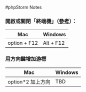 #phpStorm Notes

### 開啟或關閉「終端機」（[參考](https://intellij-support.jetbrains.com/hc/en-us/community/posts/115000166250-Shortcut-to-switch-between-editor-and-terminal-)）：
| Mac | Windows |
| --- | --- |
| option + F12 | Alt + F12 |

### 用方向鍵增加游標
| Mac | Windows |
| --- | --- |
| option*2 加上方向 | TBD |
